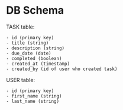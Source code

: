 # DB Schema

TASK table:

``` database
- id (primary key)
- title (string)
- description (string)
- due_date (date)
- completed (boolean)
- created_at (timestamp)
- created_by (id of user who created task)
```

USER table:

``` text
- id (primary key)
- first_name (string)
- last_name (string)
```